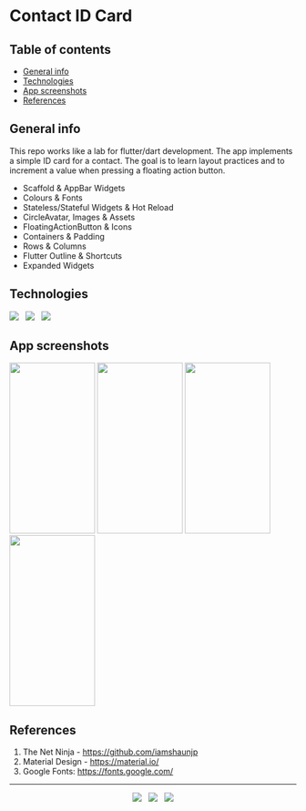 # Contact ID Card


## Table of contents
* [General info](#general-info)
* [Technologies](#technologies)
* [App screenshots](#app-screenshots)
* [References](#references)


## General info
This repo works like a lab for flutter/dart development. The app implements a simple ID card for a contact. The goal is to learn layout practices and to increment a value when pressing a floating action button. 

- Scaffold & AppBar Widgets
- Colours & Fonts
- Stateless/Stateful Widgets & Hot Reload
- CircleAvatar, Images & Assets
- FloatingActionButton & Icons
- Containers & Padding
- Rows & Columns
- Flutter Outline & Shortcuts
- Expanded Widgets


## Technologies
<p>
  <img src="https://img.shields.io/badge/Dart-Flutter-02569B?style=for-the-badge&logo=flutter&logoColor=white" />&nbsp;&nbsp;
  <img src="https://img.shields.io/badge/Android%20Studio-Android-3DDC84?style=for-the-badge&logo=android&logoColor=white" />&nbsp;&nbsp;
  <img src="https://img.shields.io/badge/Build%20Tool-Gradle-02303A?style=for-the-badge&logo=gradle&logoColor=white" />&nbsp;&nbsp;
</p>


## App screenshots
<kbd><img src="https://user-images.githubusercontent.com/5893219/139316223-6c2b0b5b-d470-4835-928a-6f629a03a1d6.png" width="150" height="300"></kbd>
<kbd><img src="https://user-images.githubusercontent.com/5893219/139557508-119d74a8-ac82-478a-92a3-80ade83a948b.png" width="150" height="300"></kbd>
<kbd><img src="https://user-images.githubusercontent.com/5893219/139557509-20f09ee3-06b7-45f3-bf2b-7a75101f61f2.png" width="150" height="300"></kbd>
<kbd><img src="https://user-images.githubusercontent.com/5893219/139557502-5fada3fd-a3a5-4de6-b97c-555247011bc9.png" width="150" height="300"></kbd>


## References
1) The Net Ninja - https://github.com/iamshaunjp
2) Material Design - https://material.io/
3) Google Fonts: https://fonts.google.com/


<!-- FOOTER (Author / Visit My Online Resume / Download My PDF Resume) -->
<hr>
<p align='center'>
  <a href="#"><img src="https://img.shields.io/badge/author-%C2%A9%20Siomara%20Cintia%20Pantarotto.%20All%20rights%20reserved.-008080?style=social"></a>&nbsp;&nbsp;
  <a href="https://siomara.com.br/"><img src="https://img.shields.io/badge/visit-My Online Resume-008080?style=social"></a>&nbsp;&nbsp;
  <a href="https://siomara.com.br/ResumePANTAROTTO.pdf"><img src="https://img.shields.io/badge/download-My PDF Resume-008080?style=social"></a>
</p>
